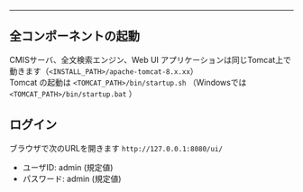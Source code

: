 ---

## 全コンポーネントの起動
CMISサーバ、全文検索エンジン、Web UI アプリケーションは同じTomcat上で動きます（`<INSTALL_PATH>/apache-tomcat-8.x.xx`）  
Tomcat の起動は `<TOMCAT_PATH>/bin/startup.sh` （Windowsでは `<TOMCAT_PATH>/bin/startup.bat` ）

## ログイン
ブラウザで次のURLを開きます `http://127.0.0.1:8080/ui/`
* ユーザID: admin (規定値)
* パスワード: admin (規定値)


